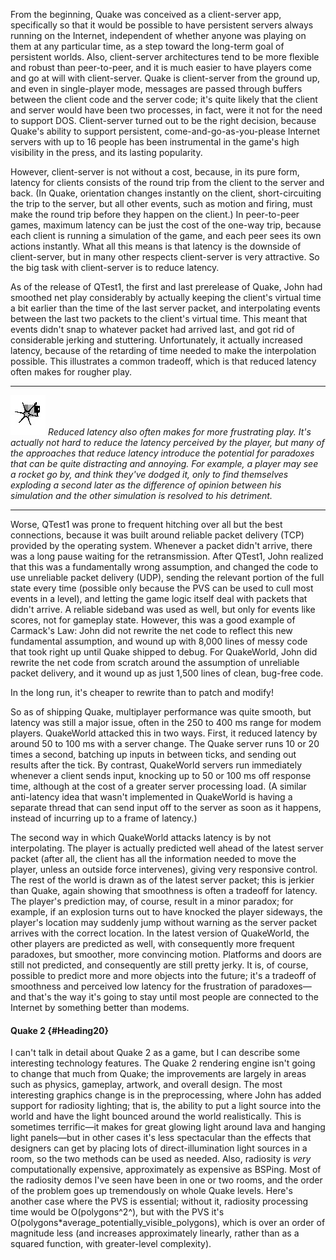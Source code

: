 From the beginning, Quake was conceived as a client-server app,
specifically so that it would be possible to have persistent servers
always running on the Internet, independent of whether anyone was
playing on them at any particular time, as a step toward the long-term
goal of persistent worlds. Also, client-server architectures tend to be
more flexible and robust than peer-to-peer, and it is much easier to
have players come and go at will with client-server. Quake is
client-server from the ground up, and even in single-player mode,
messages are passed through buffers between the client code and the
server code; it's quite likely that the client and server would have
been two processes, in fact, were it not for the need to support DOS.
Client-server turned out to be the right decision, because Quake's
ability to support persistent, come-and-go-as-you-please Internet
servers with up to 16 people has been instrumental in the game's high
visibility in the press, and its lasting popularity.

However, client-server is not without a cost, because, in its pure form,
latency for clients consists of the round trip from the client to the
server and back. (In Quake, orientation changes instantly on the client,
short-circuiting the trip to the server, but all other events, such as
motion and firing, must make the round trip before they happen on the
client.) In peer-to-peer games, maximum latency can be just the cost of
the one-way trip, because each client is running a simulation of the
game, and each peer sees its own actions instantly. What all this means
is that latency is the downside of client-server, but in many other
respects client-server is very attractive. So the big task with
client-server is to reduce latency.

As of the release of QTest1, the first and last prerelease of Quake,
John had smoothed net play considerably by actually keeping the client's
virtual time a bit earlier than the time of the last server packet, and
interpolating events between the last two packets to the client's
virtual time. This meant that events didn't snap to whatever packet had
arrived last, and got rid of considerable jerking and stuttering.
Unfortunately, it actually increased latency, because of the retarding
of time needed to make the interpolation possible. This illustrates a
common tradeoff, which is that reduced latency often makes for rougher
play.

  ------------------- -------------------------------------------------------------------------------------------------------------------------------------------------------------------------------------------------------------------------------------------------------------------------------------------------------------------------------------------------------------------------------------------------------------------------------------------------------------------------------------------------------------
  ![](images/i.jpg)   *Reduced latency also often makes for more frustrating play. It's actually not hard to reduce the latency perceived by the player, but many of the approaches that reduce latency introduce the potential for paradoxes that can be quite distracting and annoying. For example, a player may see a rocket go by, and think they've dodged it, only to find themselves exploding a second later as the difference of opinion between his simulation and the other simulation is resolved to his detriment.*
  ------------------- -------------------------------------------------------------------------------------------------------------------------------------------------------------------------------------------------------------------------------------------------------------------------------------------------------------------------------------------------------------------------------------------------------------------------------------------------------------------------------------------------------------

Worse, QTest1 was prone to frequent hitching over all but the best
connections, because it was built around reliable packet delivery (TCP)
provided by the operating system. Whenever a packet didn't arrive, there
was a long pause waiting for the retransmission. After QTest1, John
realized that this was a fundamentally wrong assumption, and changed the
code to use unreliable packet delivery (UDP), sending the relevant
portion of the full state every time (possible only because the PVS can
be used to cull most events in a level), and letting the game logic
itself deal with packets that didn't arrive. A reliable sideband was
used as well, but only for events like scores, not for gameplay state.
However, this was a good example of Carmack's Law: John did not rewrite
the net code to reflect this new fundamental assumption, and wound up
with 8,000 lines of messy code that took right up until Quake shipped to
debug. For QuakeWorld, John did rewrite the net code from scratch around
the assumption of unreliable packet delivery, and it wound up as just
1,500 lines of clean, bug-free code.

In the long run, it's cheaper to rewrite than to patch and modify!

So as of shipping Quake, multiplayer performance was quite smooth, but
latency was still a major issue, often in the 250 to 400 ms range for
modem players. QuakeWorld attacked this in two ways. First, it reduced
latency by around 50 to 100 ms with a server change. The Quake server
runs 10 or 20 times a second, batching up inputs in between ticks, and
sending out results after the tick. By contrast, QuakeWorld servers run
immediately whenever a client sends input, knocking up to 50 or 100 ms
off response time, although at the cost of a greater server processing
load. (A similar anti-latency idea that wasn't implemented in QuakeWorld
is having a separate thread that can send input off to the server as
soon as it happens, instead of incurring up to a frame of latency.)

The second way in which QuakeWorld attacks latency is by not
interpolating. The player is actually predicted well ahead of the latest
server packet (after all, the client has all the information needed to
move the player, unless an outside force intervenes), giving very
responsive control. The rest of the world is drawn as of the latest
server packet; this is jerkier than Quake, again showing that smoothness
is often a tradeoff for latency. The player's prediction may, of course,
result in a minor paradox; for example, if an explosion turns out to
have knocked the player sideways, the player's location may suddenly
jump without warning as the server packet arrives with the correct
location. In the latest version of QuakeWorld, the other players are
predicted as well, with consequently more frequent paradoxes, but
smoother, more convincing motion. Platforms and doors are still not
predicted, and consequently are still pretty jerky. It is, of course,
possible to predict more and more objects into the future; it's a
tradeoff of smoothness and perceived low latency for the frustration of
paradoxes—and that's the way it's going to stay until most people are
connected to the Internet by something better than modems.

#### Quake 2 {#Heading20}

I can't talk in detail about Quake 2 as a game, but I can describe some
interesting technology features. The Quake 2 rendering engine isn't
going to change that much from Quake; the improvements are largely in
areas such as physics, gameplay, artwork, and overall design. The most
interesting graphics change is in the preprocessing, where John has
added support for radiosity lighting; that is, the ability to put a
light source into the world and have the light bounced around the world
realistically. This is sometimes terrific—it makes for great glowing
light around lava and hanging light panels—but in other cases it's less
spectacular than the effects that designers can get by placing lots of
direct-illumination light sources in a room, so the two methods can be
used as needed. Also, radiosity is *very* computationally expensive,
approximately as expensive as BSPing. Most of the radiosity demos I've
seen have been in one or two rooms, and the order of the problem goes up
tremendously on whole Quake levels. Here's another case where the PVS is
essential; without it, radiosity processing time would be
O(polygons^2^), but with the PVS it's
O(polygons\*average\_potentially\_visible\_polygons), which is over an
order of magnitude less (and increases approximately linearly, rather
than as a squared function, with greater-level complexity).
